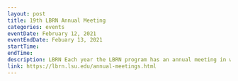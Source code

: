 ```yaml
---
layout: post
title: 19th LBRN Annual Meeting
categories: events
eventDate: February 12, 2021
eventEndDate: Febuary 13, 2021
startTime:
endTime:
description: LBRN Each year the LBRN program has an annual meeting in which program participants from PUI campuses, summer program, committee members and administrators meet to review individual research accomplishments and to discuss the overall program activity. February 12 - 13, 2021.
link: https://lbrn.lsu.edu/annual-meetings.html
---
```

